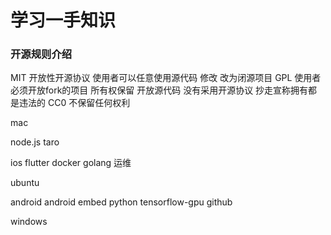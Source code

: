 # 学习一手知识


### 开源规则介绍
MIT 开放性开源协议 使用者可以任意使用源代码 修改 改为闭源项目
GPL 使用者必须开放fork的项目
所有权保留 开放源代码 没有采用开源协议 抄走宣称拥有都是违法的
CC0 不保留任何权利

mac  

node.js 
taro 

ios flutter 
docker
golang 
运维 

ubuntu 

android 
android embed 
python tensorflow-gpu            github

windows 


